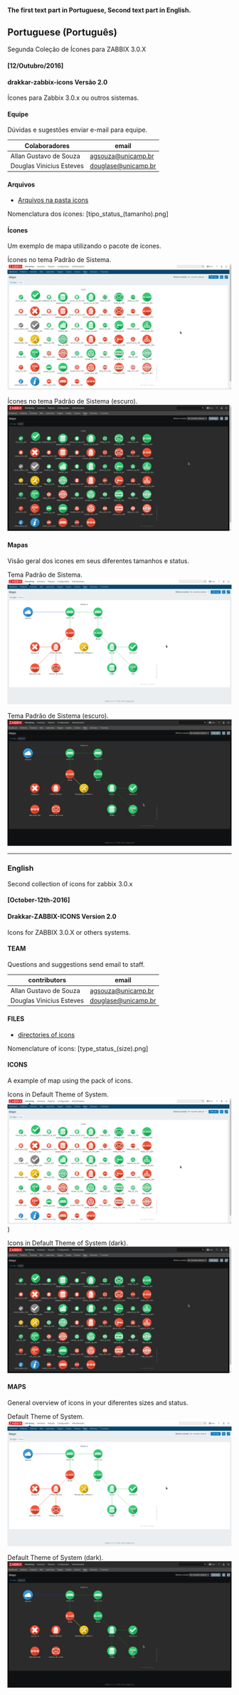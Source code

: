#### The first text part in Portuguese, Second text part in English.

## Portuguese (Português)
Segunda Coleção de Ícones para ZABBIX 3.0.X
#### [12/Outubro/2016]

#### drakkar-zabbix-icons Versão 2.0
Ícones para Zabbix 3.0.x ou outros sistemas.

#### Equipe 
Dúvidas e sugestões enviar e-mail para equipe.

| Colaboradores | email |
| ----- | ---- |
| Allan Gustavo de Souza |  agsouza@unicamp.br|
| Douglas Vinicius Esteves  |  douglase@unicamp.br |

#### Arquivos

* [Arquivos na pasta icons](https://github.com/CCUEC/zabbix-icons-v2/tree/master/icons) 

Nomenclatura dos ícones: [tipo_status_(tamanho).png]

#### Ícones
Um exemplo de mapa utilizando o pacote de ícones.

Ícones no tema Padrão de Sistema.
![Icones](https://github.com/Drakkar-Monitoring/Zabbix-Icons-V2/blob/master/Theme%20White%20-%20Icons.png)

Ícones no tema Padrão de Sistema (escuro).
![Ícones](https://github.com/Drakkar-Monitoring/Zabbix-Icons-V2/blob/master/Theme%20Dark%20-%20Icons.png)

#### Mapas
Visão geral dos ìcones em seus diferentes tamanhos e status.

Tema Padrão de Sistema.
![Maps 01](https://github.com/Drakkar-Monitoring/Zabbix-Icons-V2/blob/master/Theme%20White%20-%20Map.png)

Tema Padrão de Sistema (escuro).
![Maps 02](https://github.com/Drakkar-Monitoring/Zabbix-Icons-V2/blob/master/Theme%20Dark%20-%20Map.png)


------------------------------------------------------------------------------------------------
### English
Second collection of icons for zabbix 3.0.x
#### [October-12th-2016]

#### Drakkar-ZABBIX-ICONS Version 2.0
Icons for ZABBIX 3.0.X or others systems.

#### TEAM 
Questions and suggestions send email to staff.

| contributors | email |
| ----- | ---- |
| Allan Gustavo de Souza |  agsouza@unicamp.br|
| Douglas Vinicius Esteves  |  douglase@unicamp.br |


#### FILES
* [directories of icons](https://github.com/Drakkar-Monitoring/Zabbix-Icons-V2/tree/master/icons) 

Nomenclature of icons: [type_status_(size).png]

#### ICONS
A example of map using the pack of icons.

Icons in Default Theme of System.
![icons](https://github.com/Drakkar-Monitoring/Zabbix-Icons-V2/blob/master/Theme%20White%20-%20Icons.png))

Icons in Default Theme of System (dark).
![icons](https://github.com/Drakkar-Monitoring/Zabbix-Icons-V2/blob/master/Theme%20Dark%20-%20Icons.png)

#### MAPS
General overview of icons in your diferentes sizes and status.

Default Theme of System.
![Maps 01](https://github.com/Drakkar-Monitoring/Zabbix-Icons-V2/blob/master/Theme%20White%20-%20Map.png)

Default Theme of System (dark).
![Maps 02](https://github.com/Drakkar-Monitoring/Zabbix-Icons-V2/blob/master/Theme%20Dark%20-%20Map.png)
